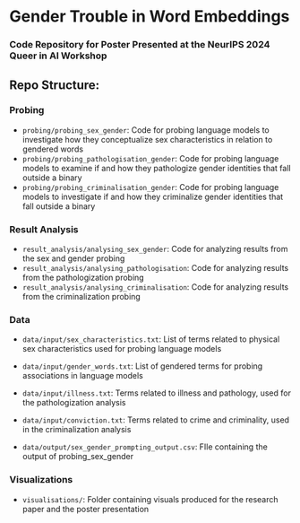 # Gender Trouble in Word Embeddings
### Code Repository for Poster Presented at the NeurIPS 2024 Queer in AI Workshop

## Repo Structure:

### Probing
- `probing/probing_sex_gender`: Code for probing language models to investigate how they conceptualize sex characteristics in relation to gendered words
- `probing/probing_pathologisation_gender`: Code for probing language models to examine if and how they pathologize gender identities that fall outside a binary 
- `probing/probing_criminalisation_gender`: Code for probing language models to investigate if and how they criminalize gender identities that fall outside a binary 

### Result Analysis
- `result_analysis/analysing_sex_gender`: Code for analyzing results from the sex and gender probing
- `result_analysis/analysing_pathologisation`: Code for analyzing results from the pathologization probing
- `result_analysis/analysing_criminalisation`: Code for analyzing results from the criminalization probing

### Data
- `data/input/sex_characteristics.txt`: List of terms related to physical sex characteristics used for probing language models
- `data/input/gender_words.txt`: List of gendered terms for probing associations in language models
- `data/input/illness.txt`: Terms related to illness and pathology, used for the pathologization analysis
- `data/input/conviction.txt`: Terms related to crime and criminality, used in the criminalization analysis

- `data/output/sex_gender_prompting_output.csv`: FIle containing the output of probing_sex_gender

### Visualizations
- `visualisations/`: Folder containing visuals produced for the research paper and the poster presentation